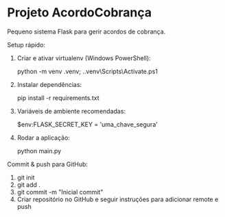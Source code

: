 # Projeto AcordoCobrança

Pequeno sistema Flask para gerir acordos de cobrança.

Setup rápido:

1. Criar e ativar virtualenv (Windows PowerShell):

   python -m venv .venv; .\.venv\Scripts\Activate.ps1

2. Instalar dependências:

   pip install -r requirements.txt

3. Variáveis de ambiente recomendadas:

   $env:FLASK_SECRET_KEY = 'uma_chave_segura'

4. Rodar a aplicação:

   python main.py

Commit & push para GitHub:

1. git init
2. git add .
3. git commit -m "Inicial commit"
4. Criar repositório no GitHub e seguir instruções para adicionar remote e push

